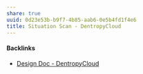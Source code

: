 ```yaml
---
share: true
uuid: 0d23e53b-b9f7-4b85-aab6-0e5b4fd1f4e6
title: Situation Scan - DentropyCloud
---
```

#### Backlinks

* [Design Doc - DentropyCloud](/6c1ccc56-5584-4ec8-9208-34fcdd2a97a5)